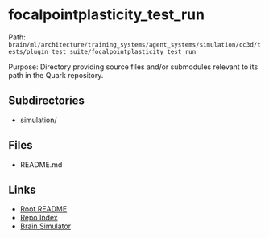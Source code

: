 # focalpointplasticity_test_run

Path: `brain/ml/architecture/training_systems/agent_systems/simulation/cc3d/tests/plugin_test_suite/focalpointplasticity_test_run`

Purpose: Directory providing source files and/or submodules relevant to its path in the Quark repository.

## Subdirectories
- simulation/

## Files
- README.md

## Links
- [Root README](../../../../../../../../../README.md)
- [Repo Index](../../../../../../../../../repo_index.json)
- [Brain Simulator](../../../../../../../../../brain/architecture/brain_simulator.py)

